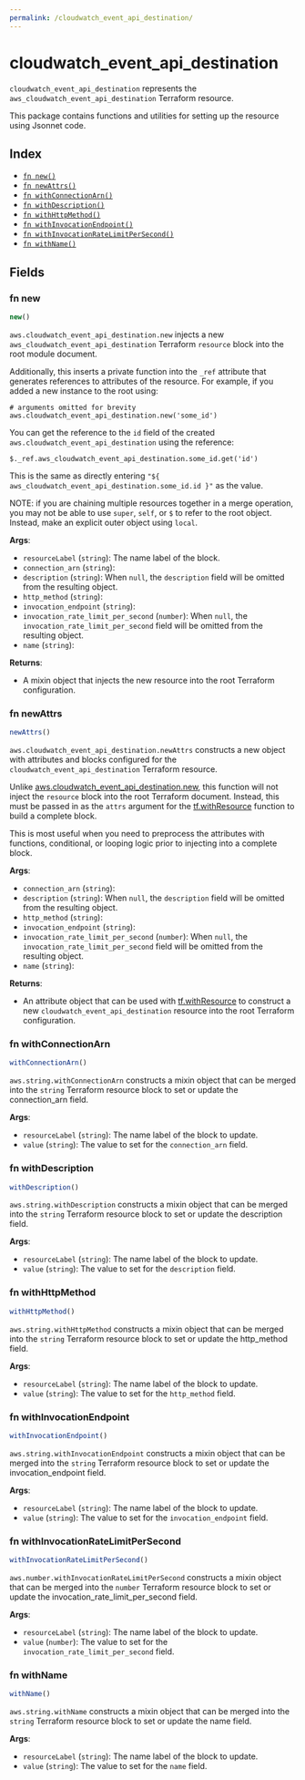 ```yaml
---
permalink: /cloudwatch_event_api_destination/
---
```


# cloudwatch_event_api_destination

`cloudwatch_event_api_destination` represents the `aws_cloudwatch_event_api_destination` Terraform resource.



This package contains functions and utilities for setting up the resource using Jsonnet code.


## Index

* [`fn new()`](#fn-new)
* [`fn newAttrs()`](#fn-newattrs)
* [`fn withConnectionArn()`](#fn-withconnectionarn)
* [`fn withDescription()`](#fn-withdescription)
* [`fn withHttpMethod()`](#fn-withhttpmethod)
* [`fn withInvocationEndpoint()`](#fn-withinvocationendpoint)
* [`fn withInvocationRateLimitPerSecond()`](#fn-withinvocationratelimitpersecond)
* [`fn withName()`](#fn-withname)

## Fields

### fn new

```ts
new()
```


`aws.cloudwatch_event_api_destination.new` injects a new `aws_cloudwatch_event_api_destination` Terraform `resource`
block into the root module document.

Additionally, this inserts a private function into the `_ref` attribute that generates references to attributes of the
resource. For example, if you added a new instance to the root using:

    # arguments omitted for brevity
    aws.cloudwatch_event_api_destination.new('some_id')

You can get the reference to the `id` field of the created `aws.cloudwatch_event_api_destination` using the reference:

    $._ref.aws_cloudwatch_event_api_destination.some_id.get('id')

This is the same as directly entering `"${ aws_cloudwatch_event_api_destination.some_id.id }"` as the value.

NOTE: if you are chaining multiple resources together in a merge operation, you may not be able to use `super`, `self`,
or `$` to refer to the root object. Instead, make an explicit outer object using `local`.

**Args**:
  - `resourceLabel` (`string`): The name label of the block.
  - `connection_arn` (`string`): 
  - `description` (`string`):  When `null`, the `description` field will be omitted from the resulting object.
  - `http_method` (`string`): 
  - `invocation_endpoint` (`string`): 
  - `invocation_rate_limit_per_second` (`number`):  When `null`, the `invocation_rate_limit_per_second` field will be omitted from the resulting object.
  - `name` (`string`): 

**Returns**:
- A mixin object that injects the new resource into the root Terraform configuration.


### fn newAttrs

```ts
newAttrs()
```


`aws.cloudwatch_event_api_destination.newAttrs` constructs a new object with attributes and blocks configured for the `cloudwatch_event_api_destination`
Terraform resource.

Unlike [aws.cloudwatch_event_api_destination.new](#fn-cloudwatch_event_api_destinationnew), this function will not inject the `resource`
block into the root Terraform document. Instead, this must be passed in as the `attrs` argument for the
[tf.withResource](https://github.com/tf-libsonnet/core/tree/main/docs#fn-withresource) function to build a complete block.

This is most useful when you need to preprocess the attributes with functions, conditional, or looping logic prior to
injecting into a complete block.

**Args**:
  - `connection_arn` (`string`): 
  - `description` (`string`):  When `null`, the `description` field will be omitted from the resulting object.
  - `http_method` (`string`): 
  - `invocation_endpoint` (`string`): 
  - `invocation_rate_limit_per_second` (`number`):  When `null`, the `invocation_rate_limit_per_second` field will be omitted from the resulting object.
  - `name` (`string`): 

**Returns**:
  - An attribute object that can be used with [tf.withResource](https://github.com/tf-libsonnet/core/tree/main/docs#fn-withresource) to construct a new `cloudwatch_event_api_destination` resource into the root Terraform configuration.


### fn withConnectionArn

```ts
withConnectionArn()
```

`aws.string.withConnectionArn` constructs a mixin object that can be merged into the `string`
Terraform resource block to set or update the connection_arn field.



**Args**:
  - `resourceLabel` (`string`): The name label of the block to update.
  - `value` (`string`): The value to set for the `connection_arn` field.


### fn withDescription

```ts
withDescription()
```

`aws.string.withDescription` constructs a mixin object that can be merged into the `string`
Terraform resource block to set or update the description field.



**Args**:
  - `resourceLabel` (`string`): The name label of the block to update.
  - `value` (`string`): The value to set for the `description` field.


### fn withHttpMethod

```ts
withHttpMethod()
```

`aws.string.withHttpMethod` constructs a mixin object that can be merged into the `string`
Terraform resource block to set or update the http_method field.



**Args**:
  - `resourceLabel` (`string`): The name label of the block to update.
  - `value` (`string`): The value to set for the `http_method` field.


### fn withInvocationEndpoint

```ts
withInvocationEndpoint()
```

`aws.string.withInvocationEndpoint` constructs a mixin object that can be merged into the `string`
Terraform resource block to set or update the invocation_endpoint field.



**Args**:
  - `resourceLabel` (`string`): The name label of the block to update.
  - `value` (`string`): The value to set for the `invocation_endpoint` field.


### fn withInvocationRateLimitPerSecond

```ts
withInvocationRateLimitPerSecond()
```

`aws.number.withInvocationRateLimitPerSecond` constructs a mixin object that can be merged into the `number`
Terraform resource block to set or update the invocation_rate_limit_per_second field.



**Args**:
  - `resourceLabel` (`string`): The name label of the block to update.
  - `value` (`number`): The value to set for the `invocation_rate_limit_per_second` field.


### fn withName

```ts
withName()
```

`aws.string.withName` constructs a mixin object that can be merged into the `string`
Terraform resource block to set or update the name field.



**Args**:
  - `resourceLabel` (`string`): The name label of the block to update.
  - `value` (`string`): The value to set for the `name` field.
